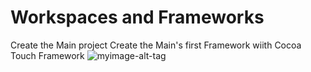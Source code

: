 #  Workspaces and Frameworks

Create the Main project
Create the Main's first Framework  wiith Cocoa Touch Framework 
![myimage-alt-tag](../assets/imgMarkdown)
